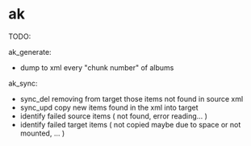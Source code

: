 # ak
TODO:

ak_generate:
  - dump to xml every "chunk number" of albums


ak_sync:
  - sync_del removing from target those items not found in source xml
  - sync_upd copy new items found in the xml into target
  - identify failed source items ( not found, error reading... )
  - identify failed target items ( not copied maybe due to space or not mounted, ... )

  
